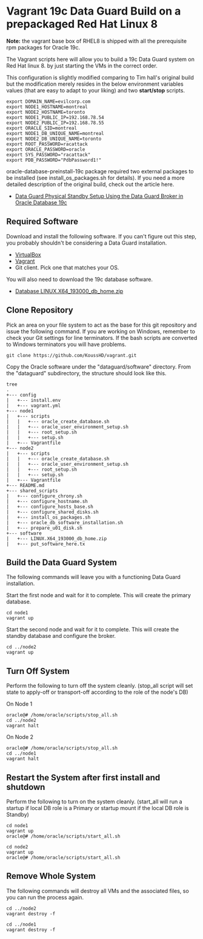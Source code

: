 # Vagrant 19c Data Guard Build on a prepackaged Red Hat Linux 8

**Note:** the vagrant base box of RHEL8 is shipped with all the prerequisite rpm packages for Oracle 19c. 

The Vagrant scripts here will allow you to build a 19c Data Guard system on Red Hat linux 8. by just starting the VMs in the correct order.


This configuration is slightly modified comparing to Tim hall's original build but the modification merely resides in the below environment variables values (that are easy to adapt to your liking) and two **start/stop** scripts.

```
export DOMAIN_NAME=evilcorp.com
export NODE1_HOSTNAME=montreal
export NODE2_HOSTNAME=toronto
export NODE1_PUBLIC_IP=192.168.78.54
export NODE2_PUBLIC_IP=192.168.78.55
export ORACLE_SID=montreal
export NODE1_DB_UNIQUE_NAME=montreal
export NODE2_DB_UNIQUE_NAME=toronto
export ROOT_PASSWORD=racattack
export ORACLE_PASSWORD=oracle
export SYS_PASSWORD="racattack"
export PDB_PASSWORD="PdbPassword1!"

```

oracle-database-preinstall-19c package required two external packages to be installed (see install_os_packages.sh for details).
If you need a more detailed description of the original build, check out the article here.

* [Data Guard Physical Standby Setup Using the Data Guard Broker in Oracle Database 19c](https://oracle-base.com/articles/19c/data-guard-setup-using-broker-19c)

## Required Software

Download and install the following software. If you can't figure out this step, you probably shouldn't be considering a Data Guard installation.

* [VirtualBox](https://www.virtualbox.org/wiki/Downloads)
* [Vagrant](https://www.vagrantup.com/downloads.html)
* Git client. Pick one that matches your OS.

You will also need to download the 19c database software.

* [Database LINUX.X64_193000_db_home.zip](https://www.oracle.com/technetwork/database/enterprise-edition/downloads/oracle19c-linux-5462157.html)

## Clone Repository

Pick an area on your file system to act as the base for this git repository and issue the following command. If you are working on Windows, remember to check your Git settings for line terminators. If the bash scripts are converted to Windows terminators you will have problems.

```
git clone https://github.com/KoussHD/vagrant.git
```

Copy the Oracle software under the "dataguard/software" directory. From the "dataguard" subdirectory, the structure should look like this.

```
tree
.
+--- config
|   +--- install.env
|   +--- vagrant.yml
+--- node1
|   +--- scripts
|   |   +--- oracle_create_database.sh
|   |   +--- oracle_user_environment_setup.sh
|   |   +--- root_setup.sh
|   |   +--- setup.sh
|   +--- Vagrantfile
+--- node2
|   +--- scripts
|   |   +--- oracle_create_database.sh
|   |   +--- oracle_user_environment_setup.sh
|   |   +--- root_setup.sh
|   |   +--- setup.sh
|   +--- Vagrantfile
+--- README.md
+--- shared_scripts
|   +--- configure_chrony.sh
|   +--- configure_hostname.sh
|   +--- configure_hosts_base.sh
|   +--- configure_shared_disks.sh
|   +--- install_os_packages.sh
|   +--- oracle_db_software_installation.sh
|   +--- prepare_u01_disk.sh
+--- software
|   +--- LINUX.X64_193000_db_home.zip
|   +--- put_software_here.tx
```

## Build the Data Guard System

The following commands will leave you with a functioning Data Guard installation.

Start the first node and wait for it to complete. This will create the primary database.

```
cd node1
vagrant up
```

Start the second node and wait for it to complete. This will create the standby database and configure the broker.

```
cd ../node2
vagrant up
```

## Turn Off System

Perform the following to turn off the system cleanly. (stop_all script will set state to apply-off or transport-off according to the role of the node's DB)
 
 On Node 1
```
oracle@# /home/oracle/scripts/stop_all.sh 
cd ../node2
vagrant halt
```
On Node 2
```
oracle@# /home/oracle/scripts/stop_all.sh 
cd ../node1
vagrant halt
```

## Restart the System after first install and shutdown 
  Perform the following to turn on the system cleanly. (start_all will run a startup if local DB role is a Primary or startup mount if the local DB role is Standby)
  
   ```
   cd node1
   vagrant up
   oracle@# /home/oracle/scripts/start_all.sh
   ```
   
   ```
   cd node2
   vagrant up
   oracle@# /home/oracle/scripts/start_all.sh
  ```
  
  

## Remove Whole System

The following commands will destroy all VMs and the associated files, so you can run the process again.

```
cd ../node2
vagrant destroy -f

cd ../node1
vagrant destroy -f
```